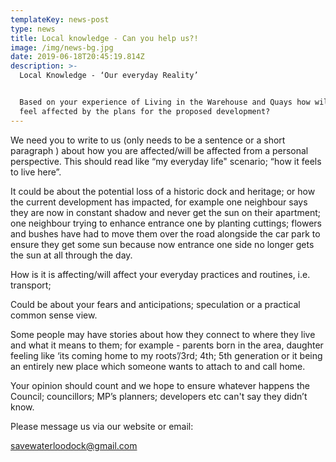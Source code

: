 ```yaml
---
templateKey: news-post
type: news
title: Local knowledge - Can you help us?!
image: /img/news-bg.jpg
date: 2019-06-18T20:45:19.814Z
description: >-
  Local Knowledge - ‘Our everyday Reality’


  Based on your experience of Living in the Warehouse and Quays how will you
  feel affected by the plans for the proposed development?
---
```

We need you to write to us (only needs to be a sentence or a short paragraph ) about how you are affected/will be affected from a personal perspective. This should read like “my everyday life" scenario; “how it feels to live here”.

It could be about the potential loss of a historic dock and heritage; or how the current development has impacted, for example one neighbour says they are now in constant shadow and never get the sun on their apartment; one neighbour trying to enhance entrance one by planting cuttings; flowers and bushes have had to move them over the road alongside  the car park to ensure they get some sun because now entrance one side no longer gets the sun at all through the day.

How is it is affecting/will affect your everyday practices and routines, i.e. transport;

Could be about your fears and anticipations; speculation or a practical common sense view.

Some people may have stories about how they connect to where they live and what it means to them; for example - parents born in the area, daughter feeling like ‘its coming home to my roots’/3rd; 4th; 5th generation or it being an entirely new place which someone wants to attach to and call home.

Your opinion should count and we hope to ensure whatever happens the Council; councillors; MP’s planners; developers etc can't say they didn’t know.

Please message us via our website or email:

savewaterloodock@gmail.com

